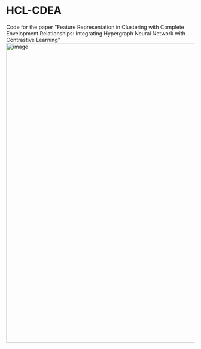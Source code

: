# HCL-CDEA
Code for the paper "Feature Representation in Clustering with Complete Envelopment Relationships: Integrating Hypergraph Neural Network with Contrastive Learning"
<img width="1125" height="802" alt="image" src="https://github.com/user-attachments/assets/b0194722-1e75-42a8-8cb4-56f83cf9fff2" />
